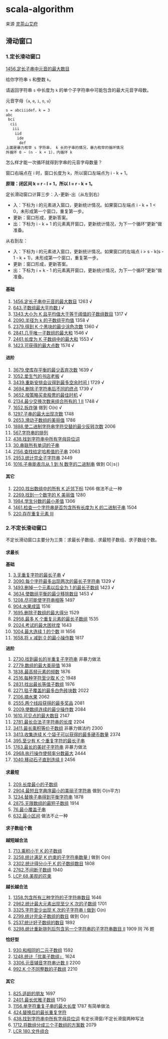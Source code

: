 # scala-algorithm

来源 [灵茶山艾府](https://leetcode.cn/discuss/post/3141566/ru-he-ke-xue-shua-ti-by-endlesscheng-q3yd/)

## 滑动窗口

### 1.定长滑动窗口

[1456.定长子串中元音的最大数目](https://leetcode.cn/problems/maximum-number-of-vowels-in-a-substring-of-given-length/description/)

给你字符串 `s` 和整数 `k`。

请返回字符串 `s` 中长度为 `k` 的单个子字符串中可能包含的最大元音字母数。

元音字母（`a`, `e`, `i`, `o`, `u`）

~~~md
s = abciiidef，k = 3
abc
 bci
  cii
   iii
    iid
	 ide
	  def
上面是暴力枚举 s 字符串， k 长的子串的情况，暴力枚举的循环情况
外循环 0 ~ (n - k + 1)，内循环 k
~~~

怎么样才能一次循环就得到字串的元音字母数量？

窗口右端点在 i 时，窗口长度为 k，所以窗口左端点为 i - k + 1。

**原理：闭区间 k = r - l + 1，所以 l = r - k + 1。**

定长滑动窗口计算三步：入-更新-出（从左到右）

- 入：下标为 i 的元素进入窗口，更新统计情况。如果窗口左端点 i - k + 1 < 0，未形成第一个窗口，重复第一步。
- 更新：窗口形成，更新答案。
- 出：下标为 i - k + 1 的元素离开窗口，更新统计情况，为下一个循环“更新”做准备。

从右到左：

- 入：下标为 i 的元素进入窗口，更新统计情况。如果窗口的左端点 i > s - k(s - 1 - k + 1)，未形成第一个窗口，重复第一步。
- 更新：窗口形成，更新答案。
- 出：下标为 i + k - 1 的元素离开窗口，更新统计情况，为下一个循环“更新”做准备。

#### 基础

1. [1456.定长子串中元音的最大数目](https://leetcode.cn/problems/maximum-number-of-vowels-in-a-substring-of-given-length/description/) 1263 √
2. [643.子数组最大平均数 I](https://leetcode.cn/problems/maximum-average-subarray-i/description/) √
3. [1343.大小为 K 且平均值大于等于阈值的子数组数目](https://leetcode.cn/problems/number-of-sub-arrays-of-size-k-and-average-greater-than-or-equal-to-threshold/description/) 1317 √
4. [2090.半径为 k 的子数组平均值](https://leetcode.cn/problems/k-radius-subarray-averages/description/) 1358 √
5. [2379.得到 K 个黑块的最少涂色次数](https://leetcode.cn/problems/minimum-recolors-to-get-k-consecutive-black-blocks/) 1360 √
6. [2841.几乎唯一子数组的最大和](https://leetcode.cn/problems/maximum-sum-of-almost-unique-subarray/) 1546 √
7. [2461.长度为 K 子数组中的最大和](https://leetcode.cn/problems/maximum-sum-of-distinct-subarrays-with-length-k/) 1553 √
8. [1423.可获得的最大点数](https://leetcode.cn/problems/maximum-points-you-can-obtain-from-cards/) 1574 √



#### 进阶

1. [3679.使库存平衡的最少丢弃次数](https://leetcode.cn/problems/minimum-discards-to-balance-inventory/) 1639 √
2. [1052.爱生气的书店老板](https://leetcode.cn/problems/grumpy-bookstore-owner/) √
3. [3439.重新安排会议得到最多空余时间 I](https://leetcode.cn/problems/reschedule-meetings-for-maximum-free-time-i/) 1729 √
4. [3694.删除子字符串后不同的终点](https://leetcode.cn/problems/distinct-points-reachable-after-substring-removal/) 1739 √
5. [3652.按策略买卖股票的最佳时机](https://leetcode.cn/problems/best-time-to-buy-and-sell-stock-using-strategy/) √
6. [2134.最少交换次数来组合所有的 1 II](https://leetcode.cn/problems/minimum-swaps-to-group-all-1s-together-ii/) 1748 √
7. [1652.拆炸弹](https://leetcode.cn/problems/defuse-the-bomb/) 做到 O(n) √
8. [1297.子串的最大出现次数](https://leetcode.cn/problems/maximum-number-of-occurrences-of-a-substring/) 1748
9. [2653.滑动子数组的美丽值](https://leetcode.cn/problems/sliding-subarray-beauty/) 1786
10. [1888.使二进制字符串字符交替的最少反转次数](https://leetcode.cn/problems/minimum-number-of-flips-to-make-the-binary-string-alternating/) 2006
11. [567.字符串的排列](https://leetcode.cn/problems/permutation-in-string/)
12. [438.找到字符串中所有字母异位词](https://leetcode.cn/problems/find-all-anagrams-in-a-string/)
13. [30.串联所有单词的子串](https://leetcode.cn/problems/substring-with-concatenation-of-all-words/)
14. [2156.查找给定哈希值的子串](https://leetcode.cn/problems/find-substring-with-given-hash-value/) 2063
15. [2953.统计完全子字符串](https://leetcode.cn/problems/count-complete-substrings/) 2449
16. [1016.子串能表示从 1 到 N 数字的二进制串](https://leetcode.cn/problems/binary-string-with-substrings-representing-1-to-n/) 做到 O(∣s∣)



#### 其它

1. [2200.找出数组中的所有 K 近邻下标](https://leetcode.cn/problems/find-all-k-distant-indices-in-an-array/) 1266 做法不止一种
2. [2269.找到一个数字的 K 美丽值](https://leetcode.cn/problems/find-the-k-beauty-of-a-number/) 1280
3. [1984.学生分数的最小差值](https://leetcode.cn/problems/minimum-difference-between-highest-and-lowest-of-k-scores/) 1306
4. [1461.检查一个字符串是否包含所有长度为 K 的二进制子串](https://leetcode.cn/problems/check-if-a-string-contains-all-binary-codes-of-size-k/) 1504
5. [220.存在重复元素 III](https://leetcode.cn/problems/contains-duplicate-iii/)





### 2.不定长滑动窗口

不定长滑动窗口主要分为三类：求最长子数组、求最短子数组、求子数组个数。

#### 求最长

**基础**

1. [3.无重复字符的最长子串](https://leetcode.cn/problems/longest-substring-without-repeating-characters/) √
2. [3090.每个字符最多出现两次的最长子字符串](https://leetcode.cn/problems/maximum-length-substring-with-two-occurrences/) 1329 √
3. [1493.删掉一个元素以后全为 1 的最长子数组](https://leetcode.cn/problems/longest-subarray-of-1s-after-deleting-one-element/) 1423 √
4. [3634.使数组平衡的最少移除数目](https://leetcode.cn/problems/minimum-removals-to-balance-array/) 1453 √
5. [1208.尽可能使字符串相等](https://leetcode.cn/problems/get-equal-substrings-within-budget/) 1497
6. [904.水果成篮](https://leetcode.cn/problems/fruit-into-baskets/) 1516
7. [1695.删除子数组的最大得分](https://leetcode.cn/problems/maximum-erasure-value/) 1529
8. [2958.最多 K 个重复元素的最长子数组](https://leetcode.cn/problems/length-of-longest-subarray-with-at-most-k-frequency/) 1535
9. [2024.考试的最大困扰度](https://leetcode.cn/problems/maximize-the-confusion-of-an-exam/) 1643
10. [1004.最大连续 1 的个数](https://leetcode.cn/problems/max-consecutive-ones-iii/) III 1656
11. [1658.将 x 减到 0 的最小操作数](https://leetcode.cn/problems/minimum-operations-to-reduce-x-to-zero/) 1817

**进阶**

1. [2730.找到最长的半重复子字符串](https://leetcode.cn/problems/find-the-longest-semi-repetitive-substring/) 非暴力做法
2. [2779.数组的最大美丽值](https://leetcode.cn/problems/maximum-beauty-of-an-array-after-applying-operation/) 1638
3. [1838.最高频元素的频数](https://leetcode.cn/problems/frequency-of-the-most-frequent-element/) 1876
4. [2516.每种字符至少取 K 个](https://leetcode.cn/problems/take-k-of-each-character-from-left-and-right/) 1948
5. [2831.找出最长等值子数组](https://leetcode.cn/problems/find-the-longest-equal-subarray/) 1976
6. [2271.毯子覆盖的最多白色砖块数](https://leetcode.cn/problems/find-the-longest-equal-subarray/) 2022
7. [2106.摘水果](https://leetcode.cn/problems/maximum-fruits-harvested-after-at-most-k-steps/) 2062
8. [2555.两个线段获得的最多奖品](https://leetcode.cn/problems/maximize-win-from-two-segments/) 2081
9. [2009.使数组连续的最少操作数](https://leetcode.cn/problems/minimum-number-of-operations-to-make-array-continuous/) 2084
10. [1610.可见点的最大数目](https://leetcode.cn/problems/maximum-number-of-visible-points/) 2147
11. [2781.最长合法子字符串的长度](https://leetcode.cn/problems/length-of-the-longest-valid-substring/) 2204
12. [3411.最长乘积等价子数组](https://leetcode.cn/problems/maximum-subarray-with-equal-products/) 非暴力做法约 2300
13. [3413.收集连续 K 个袋子可以获得的最多硬币数量](https://leetcode.cn/problems/maximum-coins-from-k-consecutive-bags/) 2374
14. [395.至少有 K 个重复字符的最长子串](https://leetcode.cn/problems/longest-substring-with-at-least-k-repeating-characters/)
15. [1763.最长的美好子字符串](https://leetcode.cn/problems/longest-nice-substring/) 非暴力做法
16. [2968.执行操作使频率分数最大](https://leetcode.cn/problems/apply-operations-to-maximize-frequency-score/) 2444
17. [1040.移动石子直到连续 II](https://leetcode.cn/problems/moving-stones-until-consecutive-ii/) 2456



#### 求最短

1. [209.长度最小的子数组](https://leetcode.cn/problems/minimum-size-subarray-sum/)
2. [2904.最短且字典序最小的美丽子字符串](https://leetcode.cn/problems/shortest-and-lexicographically-smallest-beautiful-string/) 做到 O(n平方)
3. [1234.替换子串得到平衡字符串](https://leetcode.cn/problems/replace-the-substring-for-balanced-string/) 1878
4. [2875.无限数组的最短子数组](https://leetcode.cn/problems/minimum-size-subarray-in-infinite-array/) 1914
5. [76.最小覆盖子串](https://leetcode.cn/problems/minimum-window-substring/)
6. [632.最小区间](https://leetcode.cn/problems/smallest-range-covering-elements-from-k-lists/) 做法不止一种



#### 求子数组个数

**越短越合法**

1. [713.乘积小于 K 的子数组](https://leetcode.cn/problems/subarray-product-less-than-k/)
2. [3258.统计满足 K 约束的子字符串数量 I](https://leetcode.cn/problems/count-substrings-that-satisfy-k-constraint-i/) 做到 O(n)
3. [2302.统计得分小于 K 的子数组数目](https://leetcode.cn/problems/count-subarrays-with-score-less-than-k/) 1808
4. [2762.不间断子数组](https://leetcode.cn/problems/continuous-subarrays/) 1940
5. [LCP 68.美观的花束](https://leetcode.cn/problems/1GxJYY/)



**越长越合法**

1. [1358.包含所有三种字符的子字符串数目](https://leetcode.cn/problems/number-of-substrings-containing-all-three-characters/) 1646
2. [2962.统计最大元素出现至少 K 次的子数组](https://leetcode.cn/problems/count-subarrays-where-max-element-appears-at-least-k-times/) 1701
3. [3325.字符至少出现 K 次的子字符串 I 做到](https://leetcode.cn/problems/count-substrings-with-k-frequency-characters-i/) O(n)
4. [2799.统计完全子数组的数目](https://leetcode.cn/problems/count-complete-subarrays-in-an-array/) 做到 O(n)
5. [2537.统计好子数组的数目](https://leetcode.cn/problems/count-the-number-of-good-subarrays/) 1892
6. [3298.统计重新排列后包含另一个字符串的子字符串数目 II](https://leetcode.cn/problems/count-substrings-that-can-be-rearranged-to-contain-a-string-ii/) 1909 同 76 题



**恰好型**

1. [930.和相同的二元子数组](https://leetcode.cn/problems/binary-subarrays-with-sum/) 1592
2. [1248.统计「优美子数组」](https://leetcode.cn/problems/count-number-of-nice-subarrays/) 1624
3. [3306.元音辅音字符串计数 II](https://leetcode.cn/problems/count-of-substrings-containing-every-vowel-and-k-consonants-ii/) 2200
4. [992.K 个不同整数的子数组](https://leetcode.cn/problems/subarrays-with-k-different-integers/) 2210



#### 其它

1. [825.适龄的朋友](https://leetcode.cn/problems/friends-of-appropriate-ages/) 1697
2. [2401.最长优雅子数组](https://leetcode.cn/problems/longest-nice-subarray/) 1750
3. [1156.单字符重复子串的最大长度](https://leetcode.cn/problems/swap-for-longest-repeated-character-substring/) 1787 有简单做法
4. [424.替换后的最长重复字符](https://leetcode.cn/problems/longest-repeating-character-replacement/)
5. [438.找到字符串中所有字母异位词](https://leetcode.cn/problems/find-all-anagrams-in-a-string/) 有定长滑窗/不定长滑窗两种写法
6. [1712.将数组分成三个子数组的方案数](https://leetcode.cn/problems/ways-to-split-array-into-three-subarrays/) 2079
7. [LCR 180.文件组合](https://leetcode.cn/problems/he-wei-sde-lian-xu-zheng-shu-xu-lie-lcof/)